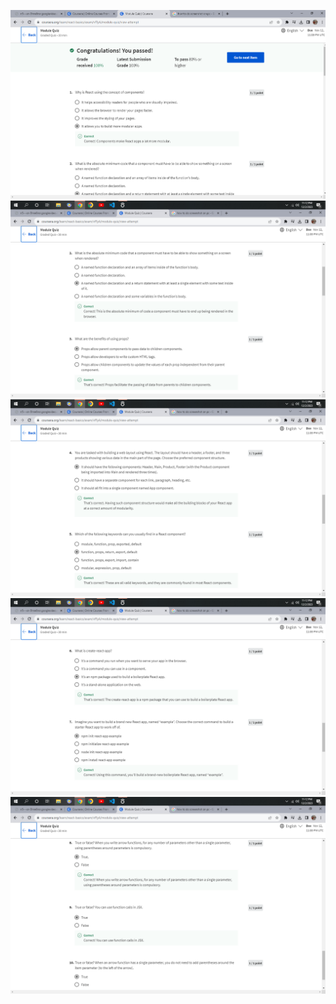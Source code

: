 
![](/React-Basic-Course-5/week-1/GradeLab-Module-Quiz/Screenshot%20(2).png)
![](/React-Basic-Course-5/week-1/GradeLab-Module-Quiz/Screenshot%20(4).png)
![](/React-Basic-Course-5/week-1/GradeLab-Module-Quiz/Screenshot%20(5).png)
![](/React-Basic-Course-5/week-1/GradeLab-Module-Quiz/Screenshot%20(6).png)
![](/React-Basic-Course-5/week-1/GradeLab-Module-Quiz/Screenshot%20(7).png)
